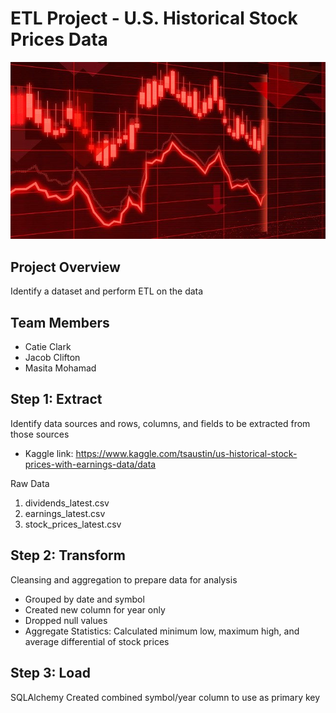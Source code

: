 # ETL Project - U.S. Historical Stock Prices Data

![sql.png](stock.jpg)

## Project Overview 
Identify a dataset and perform ETL on the data

## Team Members

* Catie Clark
* Jacob Clifton
* Masita Mohamad

## Step 1: **Extract**

Identify data sources and rows, columns, and fields to be extracted from those sources
* Kaggle link: https://www.kaggle.com/tsaustin/us-historical-stock-prices-with-earnings-data/data

Raw Data
1. dividends_latest.csv
2. earnings_latest.csv
3. stock_prices_latest.csv

## Step 2: **Transform**
Cleansing and aggregation to prepare data for analysis
* Grouped by date and symbol
* Created new column for year only
* Dropped null values
* Aggregate Statistics: Calculated minimum low, maximum high, and average differential of stock prices

## Step 3: **Load**
SQLAlchemy
Created combined symbol/year column to use as primary key
